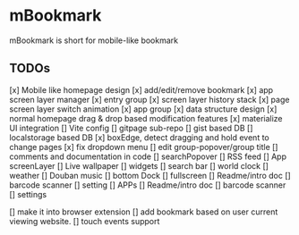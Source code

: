 # mBookmark

mBookmark is short for mobile-like bookmark

## TODOs

[x] Mobile like homepage design
[x] add/edit/remove bookmark
[x] app screen layer manager
[x] entry group
[x] screen layer history stack
[x] page screen layer switch animation
[x] app group
[x] data structure design
[x] normal homepage drag & drop based modification features
[x] materialize UI integration
[] Vite config
[] gitpage sub-repo
[] gist based DB
[] localstorage based DB
[x] boxEdge, detect dragging and hold event to change pages
[x] fix dropdown menu
[] edit group-popover/group title
[] comments and documentation in code
[] searchPopover
[] RSS feed
[] App screenLayer
[] Live wallpaper
[] widgets
  [] search bar
  [] world clock
  [] weather
  [] Douban music
[] bottom Dock
  [] fullscreen
  [] Readme/intro doc
  [] barcode scanner
  [] setting
[] APPs
  [] Readme/intro doc
  [] barcode scanner
  [] settings

[] make it into browser extension
  [] add bookmark based on user current viewing website.
[] touch events support
